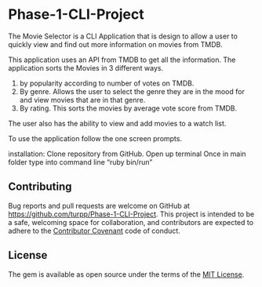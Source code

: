 # Phase-1-CLI-Project
The Movie Selector is a CLI Application that is design to allow a user to quickly view and find out more information on movies from TMDB. 

This application uses an API from TMDB to get all the information. The application sorts the Movies in 3 different ways.
 1. by popularity according to number of votes on TMDB.
 2. By genre. Allows the user to select the genre they are in the mood for and view movies that are in that genre.
 3. By rating. This sorts the movies by average vote score from TMDB. 

The user also has the ability to view and add movies to a watch list. 

To use the application follow the one screen prompts.

installation: 
Clone repository from GitHub. 
Open up terminal
Once in main folder type into command line “ruby bin/run”

## Contributing

Bug reports and pull requests are welcome on GitHub at https://github.com/turpp/Phase-1-CLI-Project. This project is intended to be a safe, welcoming space for collaboration, and contributors are expected to adhere to the [Contributor Covenant](contributor-covenant.org) code of conduct.

## License

The gem is available as open source under the terms of the [MIT License](http://opensource.org/licenses/MIT).
